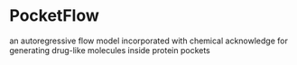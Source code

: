 # PocketFlow
an autoregressive flow model incorporated with chemical acknowledge for generating drug-like molecules inside protein pockets
